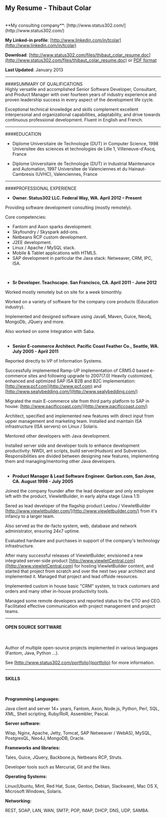 ## My Resume - Thibaut Colar
<br/>
**My consulting company**: [http://www.status302.com/](http://www.status302.com/)

**My Linked-in profile**: [http://www.linkedin.com/in/tcolar](http://www.linkedin.com/in/tcolar)

**Download**: [http://www.status302.com/files/thibaut_colar_resume.doc](http://www.status302.com/files/thibaut_colar_resume.doc)
or [PDF format](http://www.status302.com/files/thibaut_colar_resume.pdf)

**Last Updated**: January 2013
<br/>

*********
####SUMMARY OF QUALIFICATIONS
<br/>
Highly versatile and accomplished Senior Software Developer, Consultant, and Product Manager with over fourteen years of industry experience and proven leadership success in every aspect of the development life cycle.

Exceptional technical knowledge and skills complement excellent interpersonal and organizational capabilities, adaptability, and drive towards continuous professional development. Fluent in English and French.


*********
####EDUCATION
<br/>

- Diplome Universitaire de Technologie (DUT) in Computer Science, 1998
Universitee des sciences et technologies de Lille 1, Villeneuve-d'Ascq, France

- Diplome Universitaire de Technologie (DUT) in Industrial Maintenance and Automation, 1997
Universitee de Valenciennes et du Hainaut-Cambresis (UVHC), Valenciennes, France

*********
####PROFESSIONAL EXPERIENCE
<br/>

- **Owner.  Status302 LLC. Federal Way, WA. April 2012 – Present**

Providing software development consulting (mostly remotely).

Core competencies:

* Fantom and Axon sparks development.
* Skyfoundry / Skyspark add-ons.
* Netbeans RCP custom development.
* J2EE development.
* Linux / Apache / MySQL stack.
* Mobile & Tablet applications with HTML5.
* SAP development in particular the Java stack: Netweaver, CRM, IPC, ISA.

<br/>

-  **Sr Developer. Teachscape. San Francisco, CA. April 2011 - June 2012**

Worked mostly remotely but on site for a week bimonthly.

Worked on a variety of software for the company core products (Education industry).

Implemented and designed software using Java6, Maven, Guice, Neo4j, MongoDb, JQuery and more.

Also worked on some Integration with Saba.
<br/>
<br/>

- **Senior E-commerce Architect. Pacific Coast Feather Co., Seattle, WA. July 2005 - April 2011**

Reported directly to VP of Information Systems.

Successfully implemented Ramp-UP implementation of CRM5.0 based e-commerce sites and following upgrade to 2007(7.0)
Heavily customized, enhanced and optimized SAP ISA B2B and B2C implementation:
[http://www.pcf.com](http://www.pcf.com) and [http://www.sealybedding.com/](http://www.sealybedding.com/)

Migrated the main E-commerce site from third party platform to SAP in house: [http://www.pacificcoast.com/](http://www.pacificcoast.com/)

Architect, specified and implemented new features with direct input from upper management and marketing team.
Installed and maintain ISA infrastructure (ISA servers) on Linux / Solaris.

Mentored other developers with Java development.

Installed server side and developer tools to enhance development productivity: NWDI, ant scripts, build server(Hudson) and Subversion.
Responsibilities are divided between designing new features, implementing them and managing/mentoring other Java developers.
<br/>
<br/>

- **Product Manager & Lead Software Engineer. Qarbon.com, San Jose, CA. August 1998 - July 2005**

Joined the company founder after the lead developer and only employee left with the product, ViewletBuilder, in early alpha stage (Java 1.1)

Sered as lead developer of the flagship product Leelou / ViewletBuilder [http://www.viewletbuilder.com/](http://www.viewletbuilder.com/) from it's infancy to a larger team.

Also served as the de-facto system, web, database and network administrator, ensuring 24x7 uptime.

Evaluated hardware and purchases in support of the company's technology infrastructure.

After many successful releases of ViewletBuilder, envisioned a new integrated server-side product [http://www.viewletCentral.com]([http://www.viewletCentral.com) for hosting ViewletBuilder content, and started that project from scratch and over the next two year architect and implemented it. Managed that project and lead offside resources.

Implemented custom in house basic "CRM" system, to track customers and orders and many other in-house productivity tools.

Managed some remote developers and reported status to the CTO and CEO. Facilitated effective communication with project management and project teams.

*********
#### OPEN SOURCE SOFTWARE
<br/>

Author of multiple open-source projects implemented in various languages (Fantom, Java, Python ...).

See [http://www.status302.com/portfolio](portfolio) for more information.

*********
#### SKILLS
<br/>

**Programming Languages:**

Java client and server 14+ years, Fantom, Axon, Node.js, Python, Perl, SQL, XML, Shell scripting, Ruby/RoR, Assembler, Pascal.

**Server software:**

Wisp, Nginx, Apache, Jetty, Tomcat, SAP Netweaver / WebAS), MySQL, PostgresQL, Neo4J, MongoDB, Oracle.

**Frameworks and libraries:**

Tales, Guice, JQuery, Backbone.js, Netbeans RCP, Struts.

Developer tools such as Mercurial, Git and the likes.

**Operating Systems:**

Linux(Ubuntu, Mint, Red Hat, Suse, Gentoo, Debian, Slackware), Mac OS X, Microsoft Windows, Solaris.

**Networking:**

REST, SOAP, LAN, WAN, SMTP, POP, IMAP, DHCP, DNS, UDP, SAMBA.

